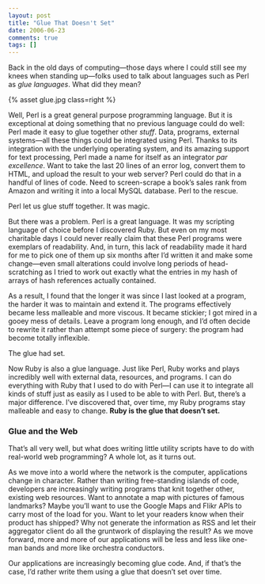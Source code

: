 ```yaml
---
layout: post
title: "Glue That Doesn't Set"
date: 2006-06-23
comments: true
tags: []
---
```


Back in the old days of computing—those days where I could still see
my knees when standing up—folks used to talk about languages such as
Perl as _glue languages_. What did they mean?


{% asset glue.jpg class=right  %}

Well, Perl is a great general purpose programming language. But it is
exceptional at doing something that no previous language could do
well: Perl made it easy to glue together other _stuff_. Data,
programs, external systems—all these things could be integrated using
Perl. Thanks to its integration with the underlying operating system,
and its amazing support for text processing, Perl made a name for
itself as an integrator _par excellence_. Want to take the last 20
lines of an error log, convert them to HTML, and upload the result to
your web server? Perl could do that in a handful of lines of
code. Need to screen-scrape a book’s sales rank from Amazon and
writing it into a local MySQL database. Perl to the rescue.

Perl let us glue stuff together. It was magic.

But there was a problem. Perl is a great language. It was my scripting
language of choice before I discovered Ruby. But even on my most
charitable days I could never really claim that these Perl programs
were exemplars of readability. And, in turn, this lack of readability
made it hard for me to pick one of them up six months after I’d
written it and make some change—even small alterations could involve
long periods of head-scratching as I tried to work out exactly what
the entries in my hash of arrays of hash references actually
contained.

As a result, I found that the longer it was since I last looked at a
program, the harder it was to maintain and extend it. The programs
effectively became less malleable and more viscous. It became
stickier; I got mired in a gooey mess of details. Leave a program long
enough, and I’d often decide to rewrite it rather than attempt some
piece of surgery: the program had become totally inflexible.

The glue had set.

Now Ruby is also a glue language. Just like Perl, Ruby works and plays
incredibly well with external data, resources, and programs. I can do
everything with Ruby that I used to do with Perl—I can use it to
integrate all kinds of stuff just as easily as I used to be able to
with Perl. But, there’s a major difference. I’ve discovered that, over
time, my Ruby programs stay malleable and easy to change. **Ruby is
the glue that doesn’t set.**


### Glue and the Web


That’s all very well, but what does writing little utility scripts
have to do with real-world web programming? A whole lot, as it turns
out.

As we move into a world where the network is the computer,
applications change in character. Rather than writing free-standing
islands of code, developers are increasingly writing programs that
knit together other, existing web resources. Want to annotate a map
with pictures of famous landmarks? Maybe you’ll want to use the Google
Maps and Flikr APIs to carry most of the load for you. Want to let
your readers know when their product has shipped? Why not generate the
information as RSS and let their aggregator client do all the
gruntwork of displaying the result? As we move forward, more and more
of our applications will be less and less like one-man bands and more
like orchestra conductors.

Our applications are increasingly becoming glue code. And, if that’s
the case, I’d rather write them using a glue that doesn’t set over
time.
